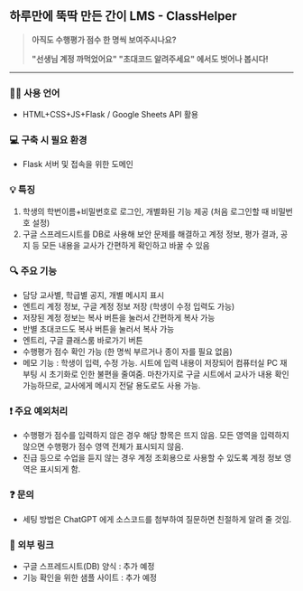 ## 하루만에 뚝딱 만든 간이 LMS - ClassHelper

> **아직도 수행평가 점수 한 명씩 보여주시나요?**
> 
> **"선생님 계정 까먹었어요" "초대코드 알려주세요" 에서도 벗어나 봅시다!**

---

### 👨‍💻 사용 언어
- HTML+CSS+JS+Flask / Google Sheets API 활용


### 💻 구축 시 필요 환경
- Flask 서버 및 접속을 위한 도메인


### 💡 특징
1. 학생의 학번이름+비밀번호로 로그인, 개별화된 기능 제공 (처음 로그인할 때 비밀번호 설정)
2. 구글 스프레드시트를 DB로 사용해 보안 문제를 해결하고 계정 정보, 평가 결과, 공지 등 모든 내용을 교사가 간편하게 확인하고 바꿀 수 있음


### 🔍 주요 기능
- 담당 교사별, 학급별 공지, 개별 메시지 표시
- 엔트리 계정 정보, 구글 계정 정보 저장 (학생이 수정 입력도 가능)
- 저장된 계정 정보는 복사 버튼을 눌러서 간편하게 복사 가능
- 반별 초대코드도 복사 버튼을 눌러서 복사 가능
- 엔트리, 구글 클래스룸 바로가기 버튼
- 수행평가 점수 확인 가능 (한 명씩 부르거나 종이 자를 필요 없음)
- 메모 기능 : 학생이 입력, 수정 가능. 시트에 입력 내용이 저장되어 컴퓨터실 PC 재부팅 시 초기화로 인한 불편을 줄여줌. 마찬가지로 구글 시트에서 교사가 내용 확인 가능하므로, 교사에게 메시지 전달 용도로도 사용 가능.


### ❗️ 주요 예외처리
- 수행평가 점수를 입력하지 않은 경우 해당 항목은 뜨지 않음. 모든 영역을 입력하지 않으면 수행평가 점수 영역 전체가 표시되지 않음.
- 진급 등으로 수업을 듣지 않는 경우 계정 조회용으로 사용할 수 있도록 계정 정보 영역은 표시되게 함.


### ❓ 문의
- 세팅 방법은 ChatGPT 에게 소스코드를 첨부하여 질문하면 친절하게 알려 줄 것임.


### 🔗 외부 링크

- 구글 스프레드시트(DB) 양식 : 추가 예정
- 기능 확인을 위한 샘플 사이트 : 추가 예정
